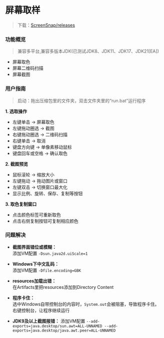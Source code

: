 # 屏幕取样  
> 下载：[ScreenSnap/releases](https://github.com/Edsuns/ScreenSnap/releases)

### 功能概览  
> 兼容多平台,兼容多版本JDK(已测试JDK8、JDK11、JDK17、JDK21[EA])
- 屏幕取色
- 屏幕二维码扫描
- 屏幕截图

### 用户指南  
> 启动：拖出压缩包里的文件夹，双击文件夹里的“run.bat”运行程序

__1. 选取操作__  
- 左键单击 -> 屏幕取色
- 左键拖动圈选 -> 截图
- 右键拖动圈选 -> 二维码扫描
- 右键单击 -> 取消
- 键盘方向键 -> 单像素移动鼠标
- 键盘回车或空格 -> 确认取色

__2. 截图预览__  
- 鼠标滚轮 -> 缩放大小
- 左键拖动 -> 拖动图片或窗口
- 左键双击 -> 切换窗口最大化
- 显示比例、旋转、保存、复制等按钮

__3. 取色复制窗口__  
- 点击颜色标签可重新取色
- 点击右侧复制按钮可复制相应颜色

### 问题解决  
- __截图界面错位或模糊：__  
添加VM配置 `-Dsun.java2d.uiScale=1`

- __Windows下中文乱码：__  
添加VM配置 `-Dfile.encoding=GBK`

- __resources加载出错：__  
在Artifacts里把resources添加到Directory Content

- __程序卡住：__  
选中Windows自带控制台的内容时，`System.out`会被阻塞，导致程序卡住。右键控制台，让程序继续运行  

- __JDK9及以上截图报错：__
添加VM配置 `--add-exports=java.desktop/sun.awt=ALL-UNNAMED --add-exports=java.desktop/java.awt.peer=ALL-UNNAMED`